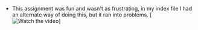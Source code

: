 * This assignment was fun and wasn't as frustrating, in my index file I had an alternate way of doing this, but it ran into problems.
[![Watch the video](https://drive.google.com/file/d/1qpeV959pV_hQ3ZeOhpD2R-usYxXsv4l_/view)]